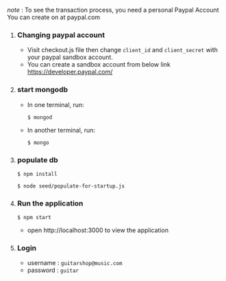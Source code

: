 
_note_ : To see the transaction process, you need a personal Paypal Account
You can create on at paypal.com

1. ### Changing paypal account
    - Visit checkout.js file then change `client_id` and `client_secret` with your
paypal sandbox account.
    - You can create a sandbox account from below link
https://developer.paypal.com/

2. ### start mongodb
    - In one terminal, run:
        
        `$ mongod`
    - In another terminal, run:
    
        `$ mongo`
        
3. ### populate db
    `$ npm install`
    
    `$ node seed/populate-for-startup.js`

4. ### Run the application
    `$ npm start`
    
    - open http://localhost:3000 to view the application

5. ### Login 

    - username : `guitarshop@music.com`
    - password : `guitar`
